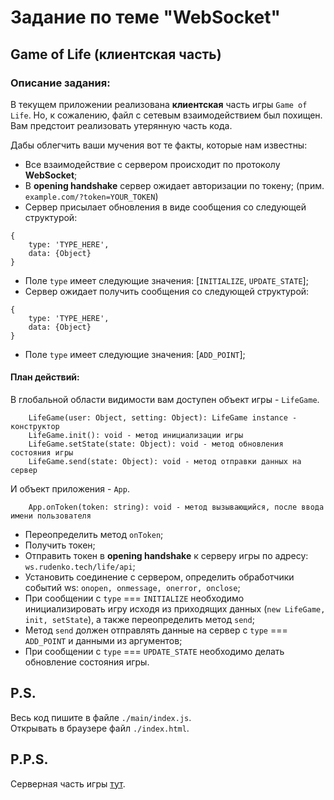 # Задание по теме "WebSocket"

## Game of Life (клиентская часть)

### Описание задания:
В текущем приложении реализована **клиентская** часть игры `Game of Life`.
Но, к сожалению, файл с сетевым взаимодействием был похищен.
Вам предстоит реализовать утерянную часть кода.

Дабы облегчить ваши мучения вот те факты, которые нам известны:

* Все взаимодействие с сервером происходит по протоколу **WebSocket**;
* В **opening handshake** сервер ожидает авторизации по токену;
(прим. `example.com/?token=YOUR_TOKEN`)
* Сервер присылает обновления в виде сообщения со следующей структурой:
```
{
	type: 'TYPE_HERE',
	data: {Object}
}
```
* Поле `type` имеет следующие значения: [`INITIALIZE`, `UPDATE_STATE`];
* Сервер ожидает получить сообщения со следующей структурой:
```
{
	type: 'TYPE_HERE',
	data: {Object}
}
```
* Поле `type` имеет следующие значения: [`ADD_POINT`];

#### План действий:

В глобальной области видимости вам доступен объект игры - `LifeGame`.
```
	LifeGame(user: Object, setting: Object): LifeGame instance - конструктор
	LifeGame.init(): void - метод инициализации игры
	LifeGame.setState(state: Object): void - метод обновления состояния игры
	LifeGame.send(state: Object): void - метод отправки данных на сервер
```

И объект приложения - `App`.
```
	App.onToken(token: string): void - метод вызывающийся, после ввода имени пользователя
```

* Переопределить метод `onToken`;
* Получить токен;
* Отправить токен в **opening handshake** к серверу игры по адресу: `ws.rudenko.tech/life/api`;
* Установить соединение с сервером, определить обработчики событий ws: `onopen, onmessage, onerror, onclose`;
* При сообщении с `type` === `INITIALIZE` необходимо инициализировать игру исходя из приходящих данных (`new LifeGame, init, setState`), а также переопределить метод `send`;
* Метод `send` должен отправлять данные на сервер с `type` === `ADD_POINT` и данными из аргументов;
* При сообщении с `type` === `UPDATE_STATE` необходимо делать обновление состояния игры.

## P.S.
Весь код пишите в файле `./main/index.js`.<br/>
Открывать в браузере файл `./index.html`.

## P.P.S.
Серверная часть игры [тут](https://github.com/NikitaRudenko/yandex-money-nodeschool-game-life-server).
